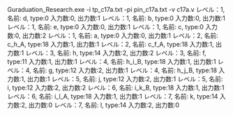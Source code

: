 Guraduation_Research.exe -i tp_c17a.txt -pi pin_c17a.txt -v c17a.v
レベル：1, 名前:     d, type:0 入力数:0, 出力数:1
レベル：1, 名前:     b, type:0 入力数:0, 出力数:1
レベル：1, 名前:     e, type:0 入力数:0, 出力数:1
レベル：1, 名前:     c, type:0 入力数:0, 出力数:2
レベル：1, 名前:     a, type:0 入力数:0, 出力数:1
レベル：2, 名前: c_h_A, type:18 入力数:1, 出力数:1
レベル：2, 名前: c_f_A, type:18 入力数:1, 出力数:1
レベル：3, 名前:     h, type:14 入力数:2, 出力数:2
レベル：3, 名前:     f, type:11 入力数:1, 出力数:1
レベル：4, 名前: h_i_B, type:18 入力数:1, 出力数:1
レベル：4, 名前:     g, type:12 入力数:2, 出力数:1
レベル：4, 名前: h_j_B, type:18 入力数:1, 出力数:1
レベル：5, 名前:     j, type:12 入力数:2, 出力数:1
レベル：5, 名前:     i, type:12 入力数:2, 出力数:2
レベル：6, 名前: i_k_B, type:18 入力数:1, 出力数:1
レベル：6, 名前: i_l_A, type:18 入力数:1, 出力数:1
レベル：7, 名前:     k, type:14 入力数:2, 出力数:0
レベル：7, 名前:     l, type:14 入力数:2, 出力数:0
